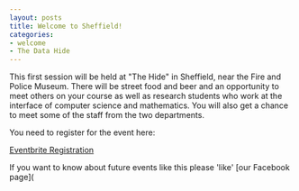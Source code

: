 ```yaml
---
layout: posts
title: Welcome to Sheffield!
categories:
- welcome
- The Data Hide
---
```


This first session will be held at "The Hide" in Sheffield, near the Fire and Police Museum. There will be street food and beer and an opportunity to meet others on your course as well as research students who work at the interface of computer science and mathematics. You will also get a chance to meet some of the staff from the two departments.

You need to register for the event here:

[Eventbrite Registration](https://www.eventbrite.com/e/the-data-hide-tickets-18817784500)

If you want to know about future events like this please 'like' [our Facebook page](
